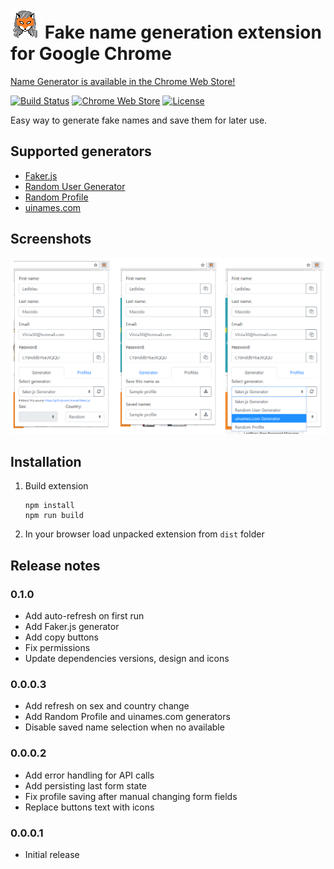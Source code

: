 # ![Logo](images/logo.png) Fake name generation extension for Google Chrome

[Name Generator is available in the Chrome Web Store!](https://chrome.google.com/webstore/detail/name-generator/ldkklmldmddiahpjfablcmabdfhodpbi)

[![Build Status](https://travis-ci.com/kondratyev-nv/name-genarator-extension.svg?branch=master)](https://travis-ci.com/kondratyev-nv/name-genarator-extension)
[![Chrome Web Store](https://img.shields.io/chrome-web-store/rating/ldkklmldmddiahpjfablcmabdfhodpbi.svg)](https://chrome.google.com/webstore/detail/name-generator/ldkklmldmddiahpjfablcmabdfhodpbi)
[![License](https://img.shields.io/badge/License-MIT-green.svg)](LICENSE)

Easy way to generate fake names and save them for later use.

## Supported generators

- [Faker.js](https://github.com/marak/Faker.js/)
- [Random User Generator](https://randomuser.me/)
- [Random Profile](http://randomprofile.com/)
- [uinames.com](https://uinames.com/)

## Screenshots

![Extension screenshots](images/screenshots.png)

## Installation

 1. Build extension

        npm install
        npm run build
    
 1. In your browser load unpacked extension from `dist` folder

## Release notes

### 0.1.0

 - Add auto-refresh on first run
 - Add Faker.js generator
 - Add copy buttons
 - Fix permissions
 - Update dependencies versions, design and icons

### 0.0.0.3
 
 - Add refresh on sex and country change
 - Add Random Profile and uinames.com generators
 - Disable saved name selection when no available

### 0.0.0.2

 - Add error handling for API calls
 - Add persisting last form state
 - Fix profile saving after manual changing form fields
 - Replace buttons text with icons

### 0.0.0.1

 - Initial release
 